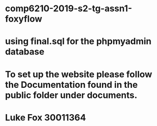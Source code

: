 # comp6210-2019-s2-tg-assn1-foxyflow

# using final.sql for the phpmyadmin database

# To set up the website please follow the Documentation found in the public folder under documents.

# Luke Fox 30011364
